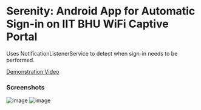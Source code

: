 # Serenity: Android App for Automatic Sign-in on IIT BHU WiFi Captive Portal
Uses NotificationListenerService to detect when sign-in needs to be performed.

[Demonstration Video](https://raw.githubusercontent.com/savsch/serenity/main/docs/demo.mp4)
### Screenshots
![image](https://github.com/savsch/serenity/assets/119003089/8deab116-2ed4-4bcf-be6c-5ded155525c1)
![image](https://github.com/savsch/serenity/assets/119003089/ae430432-b384-4021-8bd0-88577e5c5181)
